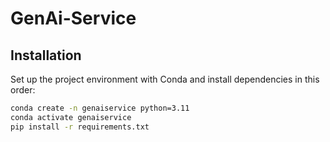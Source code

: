 # GenAi-Service

## Installation

Set up the project environment with Conda and install dependencies in this order:

```bash
conda create -n genaiservice python=3.11
conda activate genaiservice
pip install -r requirements.txt
```


